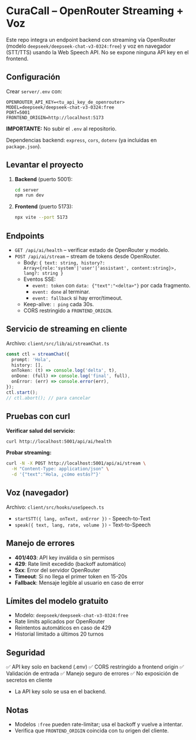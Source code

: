 # CuraCall – OpenRouter Streaming + Voz

Este repo integra un endpoint backend con streaming vía OpenRouter (modelo `deepseek/deepseek-chat-v3-0324:free`) y voz en navegador (STT/TTS) usando la Web Speech API. No se expone ninguna API key en el frontend.

## Configuración

Crear `server/.env` con:

```
OPENROUTER_API_KEY=<tu_api_key_de_openrouter>
MODEL=deepseek/deepseek-chat-v3-0324:free
PORT=5001
FRONTEND_ORIGIN=http://localhost:5173
```

**IMPORTANTE:** No subir el `.env` al repositorio.

Dependencias backend: `express`, `cors`, `dotenv` (ya incluidas en `package.json`).

## Levantar el proyecto

1. **Backend** (puerto 5001):
   ```bash
   cd server
   npm run dev
   ```

2. **Frontend** (puerto 5173):
   ```bash
   npx vite --port 5173
   ```

## Endpoints

- `GET /api/ai/health` – verificar estado de OpenRouter y modelo.
- `POST /api/ai/stream` – stream de tokens desde OpenRouter.
  - Body: `{ text: string, history?: Array<{role:'system'|'user'|'assistant', content:string}>, lang?: string }`
  - Eventos SSE:
    - `event: token` con `data: {"text":"<delta>"}` por cada fragmento.
    - `event: done` al terminar.
    - `event: fallback` si hay error/timeout.
  - Keep-alive: `: ping` cada 30s.
  - CORS restringido a `FRONTEND_ORIGIN`.

## Servicio de streaming en cliente

Archivo: `client/src/lib/ai/streamChat.ts`

```typescript
const ctl = streamChat({
  prompt: 'Hola',
  history: [],
  onToken: (t) => console.log('delta', t),
  onDone: (full) => console.log('final', full),
  onError: (err) => console.error(err),
});
ctl.start();
// ctl.abort(); // para cancelar
```

## Pruebas con curl

**Verificar salud del servicio:**
```bash
curl http://localhost:5001/api/ai/health
```

**Probar streaming:**
```bash
curl -N -X POST http://localhost:5001/api/ai/stream \
  -H "Content-Type: application/json" \
  -d '{"text":"Hola, ¿cómo estás?"}'
```

## Voz (navegador)

Archivo: `client/src/hooks/useSpeech.ts`

- `startSTT({ lang, onText, onError })` - Speech-to-Text
- `speak({ text, lang, rate, volume })` - Text-to-Speech

## Manejo de errores

- **401/403**: API key inválida o sin permisos
- **429**: Rate limit excedido (backoff automático)
- **5xx**: Error del servidor OpenRouter
- **Timeout**: Si no llega el primer token en 15-20s
- **Fallback**: Mensaje legible al usuario en caso de error

## Límites del modelo gratuito

- Modelo: `deepseek/deepseek-chat-v3-0324:free`
- Rate limits aplicados por OpenRouter
- Reintentos automáticos en caso de 429
- Historial limitado a últimos 20 turnos

## Seguridad

✅ API key solo en backend (.env)
✅ CORS restringido a frontend origin
✅ Validación de entrada
✅ Manejo seguro de errores
✅ No exposición de secretos en cliente
- La API key solo se usa en el backend.

## Notas

- Modelos `:free` pueden rate-limitar; usa el backoff y vuelve a intentar.
- Verifica que `FRONTEND_ORIGIN` coincida con tu origen del cliente.

